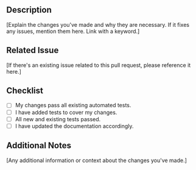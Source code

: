 ## Description
[Explain the changes you've made and why they are necessary. If it fixes any issues, mention them here. Link with a keyword.]

## Related Issue
[If there's an existing issue related to this pull request, please reference it here.]

## Checklist
- [ ] My changes pass all existing automated tests.
- [ ] I have added tests to cover my changes.
- [ ] All new and existing tests passed.
- [ ] I have updated the documentation accordingly.

## Additional Notes
[Any additional information or context about the changes you've made.]
